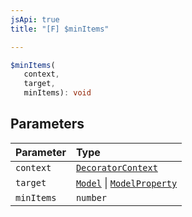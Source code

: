 ```yaml
---
jsApi: true
title: "[F] $minItems"

---
```

```ts
$minItems(
   context, 
   target, 
   minItems): void
```

## Parameters

| Parameter | Type |
| :------ | :------ |
| `context` | [`DecoratorContext`](../interfaces/DecoratorContext.md) |
| `target` | [`Model`](../interfaces/Model.md) \| [`ModelProperty`](../interfaces/ModelProperty.md) |
| `minItems` | `number` |
